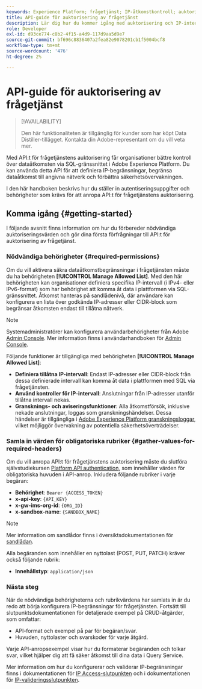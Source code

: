 ```yaml
---
keywords: Experience Platform; frågetjänst; IP-åtkomstkontroll; auktorisering; API; komma igång
title: API-guide för auktorisering av frågetjänst
description: Lär dig hur du kommer igång med auktorisering och IP-intervallbegränsningar för säker dataåtkomst i Adobe Experience Platform Query Service.
role: Developer
exl-id: d93ce774-c8b2-4f15-a4d9-117d9aa5d9e7
source-git-commit: bf696c8836407a2fea82e9078201cb1f5004bcf8
workflow-type: tm+mt
source-wordcount: '476'
ht-degree: 2%

---
```


# API-guide för auktorisering av frågetjänst

>[!AVAILABILITY]
>
>Den här funktionaliteten är tillgänglig för kunder som har köpt Data Distiller-tillägget. Kontakta din Adobe-representant om du vill veta mer.

Med API:t för frågetjänstens auktorisering får organisationer bättre kontroll över dataåtkomsten via SQL-gränssnittet i Adobe Experience Platform. Du kan använda detta API för att definiera IP-begränsningar, begränsa dataåtkomst till angivna nätverk och förbättra säkerhetsövervakningen.

I den här handboken beskrivs hur du ställer in autentiseringsuppgifter och behörigheter som krävs för att anropa API:t för frågetjänstens auktorisering.

## Komma igång {#getting-started}

I följande avsnitt finns information om hur du förbereder nödvändiga auktoriseringsvärden och gör dina första förfrågningar till API:t för auktorisering av frågetjänst.

### Nödvändiga behörigheter {#required-permissions}

Om du vill aktivera säkra dataåtkomstbegränsningar i frågetjänsten måste du ha behörigheten **[!UICONTROL Manage Allowed List]**. Med den här behörigheten kan organisationer definiera specifika IP-intervall (i IPv4- eller IPv6-format) som har behörighet att komma åt data i plattformen via SQL-gränssnittet. Åtkomst hanteras på sandlådenivå, där användare kan konfigurera en lista över godkända IP-adresser eller CIDR-block som begränsar åtkomsten endast till tillåtna nätverk.

>[!NOTE]
>
>Systemadministratörer kan konfigurera användarbehörigheter från Adobe [Admin Console](https://adminconsole.adobe.com/). Mer information finns i användarhandboken för [Admin Console](https://helpx.adobe.com/se/enterprise/using/admin-console.html).

Följande funktioner är tillgängliga med behörigheten **[!UICONTROL Manage Allowed List]**:

- **Definiera tillåtna IP-intervall**: Endast IP-adresser eller CIDR-block från dessa definierade intervall kan komma åt data i plattformen med SQL via frågetjänsten.
- **Använd kontroller för IP-intervall**: Anslutningar från IP-adresser utanför tillåtna intervall nekas.
- **Gransknings- och aviseringsfunktioner**: Alla åtkomstförsök, inklusive nekade anslutningar, loggas som granskningshändelser. Dessa händelser är tillgängliga i [Adobe Experience Platform granskningsloggar](../../landing/governance-privacy-security/audit-logs/overview.md), vilket möjliggör övervakning av potentiella säkerhetsöverträdelser.

### Samla in värden för obligatoriska rubriker {#gather-values-for-required-headers}

Om du vill anropa API:t för frågetjänstens auktorisering måste du slutföra självstudiekursen [Platform API authentication](../../landing/api-authentication.md), som innehåller värden för obligatoriska huvuden i API-anrop. Inkludera följande rubriker i varje begäran:

- **Behörighet**: `Bearer {ACCESS_TOKEN}`
- **x-api-key**: `{API_KEY}`
- **x-gw-ims-org-id**: `{ORG_ID}`
- **x-sandbox-name**: `{SANDBOX_NAME}`

>[!NOTE]
>
> Mer information om sandlådor finns i översiktsdokumentationen för [sandlådan](../../sandboxes/home.md).

Alla begäranden som innehåller en nyttolast (POST, PUT, PATCH) kräver också följande rubrik:

- **Innehållstyp**: `application/json`

### Nästa steg

När de nödvändiga behörigheterna och rubrikvärdena har samlats in är du redo att börja konfigurera IP-begränsningar för frågetjänsten. Fortsätt till slutpunktsdokumentationen för detaljerade exempel på CRUD-åtgärder, som omfattar:

- API-format och exempel på par för begäran/svar.
- Huvuden, nyttolaster och svarskoder för varje åtgärd.

Varje API-anropsexempel visar hur du formaterar begäranden och tolkar svar, vilket hjälper dig att få säker åtkomst till dina data i Query Service.

Mer information om hur du konfigurerar och validerar IP-begränsningar finns i dokumentationen för [IP Access-slutpunkten](./ip-access.md) och i dokumentationen för [IP-valideringsslutpunkten](./validate.md).

